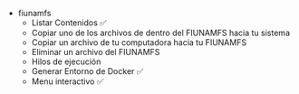 - fiunamfs
  - Listar Contenidos ✅
  - Copiar uno de los archivos de dentro del FIUNAMFS hacia tu sistema
  - Copiar un archivo de tu computadora hacia tu FIUNAMFS
  - Eliminar un archivo del FIUNAMFS
  - Hilos de ejecución
  - Generar Entorno de Docker ✅
  - Menu interactivo ✅
